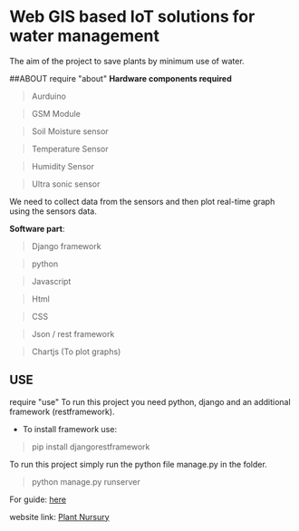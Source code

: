 # Web GIS based IoT solutions for water management
The aim of the project to save plants by minimum use of water. 

##ABOUT
require "about"
**Hardware components required**
 > Aurduino
 
 > GSM Module
 
 > Soil Moisture sensor
 
 > Temperature Sensor
 
 > Humidity Sensor
 
 > Ultra sonic sensor
 
We need to collect data from the sensors and then plot real-time graph using the sensors data.


**Software part**:
 > Django framework
 
 > python
 
 > Javascript
 
 > Html
 
 > CSS
 
 > Json / rest framework
 
 > Chartjs (To plot graphs)
 
 ## USE
 require "use"
 To run this project you need python, django and an additional framework (restframework).
 - To install framework use:
 > pip install djangorestframework
 
 To run this project simply run the python file manage.py in the folder.
 > python manage.py runserver
 
 For guide: [here](https://docs.djangoproject.com/en/2.0/intro/install/)
 
 
website link:  [Plant Nursury](itws3.pythonanywhere.com)

